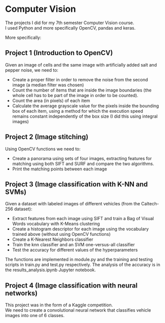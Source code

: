 # Computer Vision
The projects I did for my 7th semester Computer Vision course.<br>
I used Python and more specifically OpenCV, pandas and keras.

More specifically:

## Project 1 (Introduction to OpenCV)
Given an image of cells and the same image with artificially added salt and pepper noise, we need to:
- Create a proper filter in order to remove the noise from the second image (a median filter was chosen)
- Count the number of items that are inside the image boundaries (the whole cell has to be part of the image in order to be counted).
- Count the area (in pixels) of each item
- Calculate the average grayscale value for the pixels inside the bounding box of each item, using a method for which the execution speed remains constant independently of the box size (I did this using integral images)

## Project 2 (Image stitching)
Using OpenCV functions we need to:
- Create a panorama using sets of four images, extracting features for matching using both SIFT and SURF and compare the two algorithms.<br>
- Print the matching points between each image


## Project 3 (Image classification with K-NN and SVMs)
Given a dataset with labeled images of different vehicles (from the Caltech-256 dataset):
- Extract features from each image using SIFT and train a Bag of Visual Words vocabulary with K-Means clustering
- Create a histogram descriptor for each image using the vocabulary trained above (without using OpenCV functions)
- Create a K-Nearest Neighbors classifier
- Train the knn classifier and an SVM one-versus-all classifier
- Test the accuracy for different values of the hyperparameters

The functions are implemented in module.py and the training and testing scripts in train.py and test.py respectively. The analysis of the accuracy is in the results_analysis.ipynb Jupyter notebook.

## Project 4 (Image classification with neural networks)
This project was in the form of a Kaggle competition.<br>
We need to create a convolutional neural network  that classifies  vehicle images into one of 6 classes.
